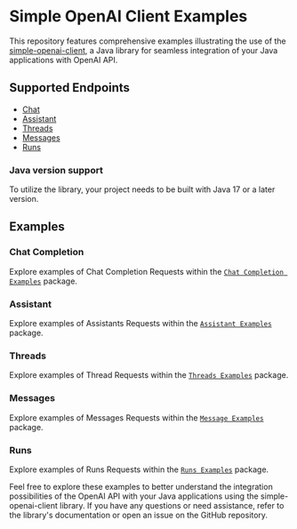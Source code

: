 # Simple OpenAI Client Examples

This repository features comprehensive examples illustrating the use of the [simple-openai-client](https://github.com/rcaneppele/simple-openai-client), a Java library for seamless integration of your Java applications with OpenAI API.

## Supported Endpoints
- [Chat](https://platform.openai.com/docs/api-reference/chat)
- [Assistant](https://platform.openai.com/docs/api-reference/assistants)
- [Threads](https://platform.openai.com/docs/api-reference/threads)
- [Messages](https://platform.openai.com/docs/api-reference/messages)
- [Runs](https://platform.openai.com/docs/api-reference/runs)

### Java version support

To utilize the library, your project needs to be built with Java 17 or a later version.

## Examples

### Chat Completion

Explore examples of Chat Completion Requests within the [`Chat Completion Examples`](src/main/java/br/com/rcaneppele/openai/examples/chat/) package.

### Assistant

Explore examples of Assistants Requests within the [`Assistant Examples`](src/main/java/br/com/rcaneppele/openai/examples/assistant/) package.

### Threads

Explore examples of Thread Requests within the [`Threads Examples`](src/main/java/br/com/rcaneppele/openai/examples/thread/) package.

### Messages

Explore examples of Messages Requests within the [`Message Examples`](src/main/java/br/com/rcaneppele/openai/examples/message/) package.

### Runs

Explore examples of Runs Requests within the [`Runs Examples`](src/main/java/br/com/rcaneppele/openai/examples/run/) package.

Feel free to explore these examples to better understand the integration possibilities of the OpenAI API with your Java applications using the simple-openai-client library. If you have any questions or need assistance, refer to the library's documentation or open an issue on the GitHub repository.